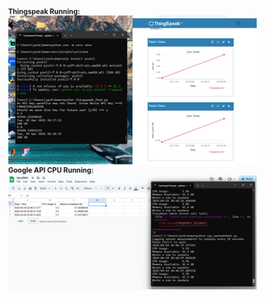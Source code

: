 **Thingspeak Running:**
<img src="lab_7_thing.png" alt="lab_7_thing" >
**Google API CPU Running:**
<img src="lab_7.png" alt="lab_7" >
